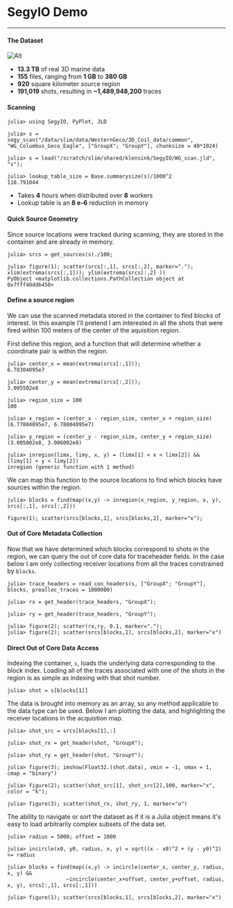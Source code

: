 # SegyIO Demo
---

#### The Dataset

![Alt](WG_rec_density.png)

- **13.3 TB** of real 3D marine data
- **155** files, ranging from **1 GB** to **380 GB**
- **920** square kilometer source region
- **191,019** shots, resulting in  **~1,489,948,200** traces

#### Scanning

    julia> using SegyIO, PyPlot, JLD

    julia> s = segy_scan("/data/slim/data/WesternGeco/3D_Coil_data/common", "WG_Columbus_Geco_Eagle", ["GroupX"; "GroupY"], chunksize = 40*1024)

    julia> s = load("/scratch/slim/shared/klensink/SegyIO/WG_scan.jld", "s");

    julia> lookup_table_size = Base.summarysize(s)/1000^2
    110.791044


- Takes **4** hours when distributed over **8** workers
- Lookup table is an **8 e-6** reduction in memory

#### Quick Source Geometry

Since source locations were tracked during scanning, they are stored in the container and are already in memory.

    julia> srcs = get_sources(s)./100;

    julia> figure(1); scatter(srcs[:,1], srcs[:,2], marker="."); xlim(extrema(srcs[:,1])); ylim(extrema(srcs[:,2] ))
    PyObject <matplotlib.collections.PathCollection object at 0x7fff40ddb450>


#### Define a source region
We can use the scanned metadata stored in the container to find blocks of interest. In this example I'll pretend I am interested in all the shots that were fired within 100 meters of the center of the aquisition region. 

First define this region, and a function that will determine whether a coordinate pair is within the region.

    julia> center_x = mean(extrema(srcs[:,1]));
    6.78304095e7

    julia> center_y = mean(extrema(srcs[:,2]));
    3.005502e8

    julia> region_size = 100
    100

    julia> x_region = (center_x - region_size, center_x + region_size)
    (6.77804095e7, 6.78804095e7)

    julia> y_region = (center_y - region_size, center_y + region_size)
    (3.005002e8, 3.006002e8)

    julia> inregion(limx, limy, x, y) = (limx[1] < x < limx[2]) && (limy[1] < y < limy[2])
    inregion (generic function with 1 method)


We can map this function to the source locations to find which blocks have sources within the region.

    julia> blocks = find(map((x,y) -> inregion(x_region, y_region, x, y), srcs[:,1], srcs[:,2]))

    figure(1); scatter(srcs[blocks,1], srcs[blocks,2], marker="x");


#### Out of Core Metadata Collection

Now that we have determined which blocks correspond to shots in the region, we can query the out of core data for traceheader fields. In the case below I am only collecting receiver locations from all the traces constrained by `blocks`.

    julia> trace_headers = read_con_headers(s, ["GroupX"; "GroupY"], blocks, prealloc_traces = 1000000)

    julia> rx = get_header(trace_headers, "GroupX");

    julia> ry = get_header(trace_headers, "GroupY");

    julia> figure(2); scatter(rx,ry, 0.1, marker=".");
    julia> figure(2); scatter(srcs[blocks,1], srcs[blocks,2], marker="x")


#### Direct Out of Core Data Access

Indexing the container, `s`, loads the underlying data corresponding to the block index. Loading all of the traces associated with one of the shots in the region is as simple as indexing with that shot number. 

    julia> shot = s[blocks[1]]


The data is brought into memory as an array, so any method applicable to the data type can be used. Below I am plotting the data, and highlighting the receiver locations in the acquistion map.

    julia> shot_src = srcs[blocks[1],:]

    julia> shot_rx = get_header(shot, "GroupX");

    julia> shot_ry = get_header(shot, "GroupY");

    julia> figure(3); imshow(Float32.(shot.data), vmin = -1, vmax = 1, cmap = "binary")

    julia> figure(2); scatter(shot_src[1], shot_src[2],100, marker="x", color = "k");

    julia> figure(3); scatter(shot_rx, shot_ry, 1, marker="o")

The ability to navigate or sort the dataset as if it is a Julia object means it's easy to load arbitrarily complex subsets of the data set. 

    julia> radius = 5000; offset = 1000

    julia> incircle(x0, y0, radius, x, y) = sqrt((x - x0)^2 + (y - y0)^2) <= radius

    julia> blocks = find(map((x,y) -> incircle(center_x, center_y, radius, x, y) && 
                       ~incircle(center_x+offset, center_y+offset, radius, x, y), srcs[:,1], srcs[:,1]))

    julia> figure(1); scatter(srcs[blocks,1], srcs[blocks,2], marker="x")


